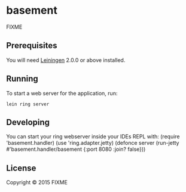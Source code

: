 # basement

FIXME

## Prerequisites

You will need [Leiningen][] 2.0.0 or above installed.

[leiningen]: https://github.com/technomancy/leiningen

## Running

To start a web server for the application, run:

    lein ring server

## Developing

You can start your ring webserver inside your IDEs REPL with:
  (require 'basement.handler)
  (use 'ring.adapter.jetty)
  (defonce server (run-jetty #'basement.handler/basement {:port 8080 :join? false}))

## License

Copyright © 2015 FIXME
